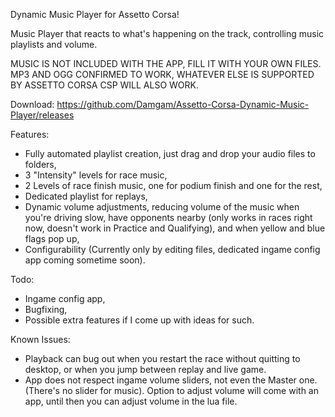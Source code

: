 Dynamic Music Player for Assetto Corsa!

Music Player that reacts to what's happening on the track, controlling music playlists and volume.

MUSIC IS NOT INCLUDED WITH THE APP, FILL IT WITH YOUR OWN FILES. MP3 AND OGG CONFIRMED TO WORK, WHATEVER ELSE IS SUPPORTED BY ASSETTO CORSA CSP WILL ALSO WORK.

Download: https://github.com/Damgam/Assetto-Corsa-Dynamic-Music-Player/releases

Features:
- Fully automated playlist creation, just drag and drop your audio files to folders,
- 3 "Intensity" levels for race music,
- 2 Levels of race finish music, one for podium finish and one for the rest,
- Dedicated playlist for replays,
- Dynamic volume adjustments, reducing volume of the music when you're driving slow, have opponents nearby (only works in races right now, doesn't work in Practice and Qualifying), and when yellow and blue flags pop up,
- Configurability (Currently only by editing files, dedicated ingame config app coming sometime soon).

Todo:
- Ingame config app,
- Bugfixing,
- Possible extra features if I come up with ideas for such.

Known Issues:
- Playback can bug out when you restart the race without quitting to desktop, or when you jump between replay and live game.
- App does not respect ingame volume sliders, not even the Master one. (There's no slider for music). Option to adjust volume will come with an app, until then you can adjust volume in the lua file.
